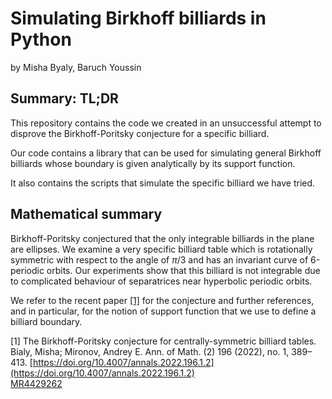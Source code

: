 # Simulating Birkhoff billiards in Python
by Misha Byaly, Baruch Youssin
## Summary: TL;DR
This repository contains the code we created in an unsuccessful attempt to disprove the 
Birkhoff-Poritsky conjecture for a specific billiard.

Our code contains a library that can be used for simulating 
general Birkhoff billiards whose boundary is given analytically by 
its support function.

It also contains the scripts that simulate the specific billiard 
we have tried.

## Mathematical summary
Birkhoff-Poritsky conjectured that the only integrable billiards in the plane 
are ellipses. We examine a very specific billiard table which is
rotationally symmetric with respect to the angle of $\pi/3$
and has an invariant curve of 6-periodic orbits. 
Our experiments show that this billiard is not integrable 
due to complicated behaviour of separatrices near hyperbolic periodic orbits. 

We refer to the recent paper [[1]](#1) for the conjecture and further references,
and in particular, for the notion of support function that we use
to define a billiard boundary.

<a id="1">[1]</a> 
The Birkhoff-Poritsky conjecture for centrally-symmetric billiard tables.
Bialy, Misha; Mironov, Andrey E.
Ann. of Math. (2) 196 (2022), no. 1, 389–413.
[https://doi.org/10.4007/annals.2022.196.1.2](https://doi.org/10.4007/annals.2022.196.1.2)
</br>[MR4429262](https://mathscinet.ams.org/mathscinet/article?mr=4429262)